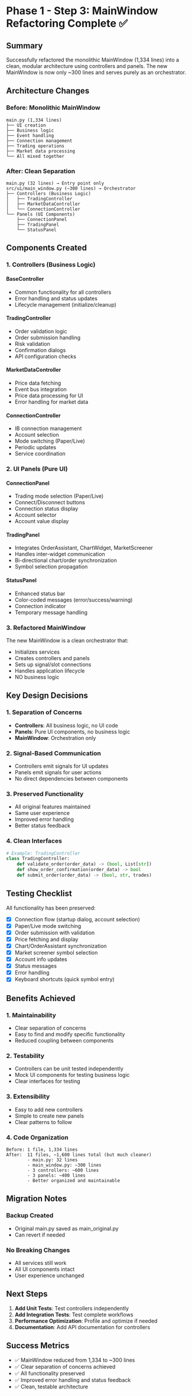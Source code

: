 # Phase 1 - Step 3: MainWindow Refactoring Complete ✅

## Summary
Successfully refactored the monolithic MainWindow (1,334 lines) into a clean, modular architecture using controllers and panels. The new MainWindow is now only ~300 lines and serves purely as an orchestrator.

## Architecture Changes

### Before: Monolithic MainWindow
```
main.py (1,334 lines)
├── UI creation
├── Business logic
├── Event handling
├── Connection management
├── Trading operations
├── Market data processing
└── All mixed together
```

### After: Clean Separation
```
main.py (32 lines) → Entry point only
src/ui/main_window.py (~300 lines) → Orchestrator
├── Controllers (Business Logic)
│   ├── TradingController
│   ├── MarketDataController
│   └── ConnectionController
└── Panels (UI Components)
    ├── ConnectionPanel
    ├── TradingPanel
    └── StatusPanel
```

## Components Created

### 1. Controllers (Business Logic)

#### BaseController
- Common functionality for all controllers
- Error handling and status updates
- Lifecycle management (initialize/cleanup)

#### TradingController
- Order validation logic
- Order submission handling
- Risk validation
- Confirmation dialogs
- API configuration checks

#### MarketDataController
- Price data fetching
- Event bus integration
- Price data processing for UI
- Error handling for market data

#### ConnectionController
- IB connection management
- Account selection
- Mode switching (Paper/Live)
- Periodic updates
- Service coordination

### 2. UI Panels (Pure UI)

#### ConnectionPanel
- Trading mode selection (Paper/Live)
- Connect/Disconnect buttons
- Connection status display
- Account selector
- Account value display

#### TradingPanel
- Integrates OrderAssistant, ChartWidget, MarketScreener
- Handles inter-widget communication
- Bi-directional chart/order synchronization
- Symbol selection propagation

#### StatusPanel
- Enhanced status bar
- Color-coded messages (error/success/warning)
- Connection indicator
- Temporary message handling

### 3. Refactored MainWindow

The new MainWindow is a clean orchestrator that:
- Initializes services
- Creates controllers and panels
- Sets up signal/slot connections
- Handles application lifecycle
- NO business logic

## Key Design Decisions

### 1. Separation of Concerns
- **Controllers**: All business logic, no UI code
- **Panels**: Pure UI components, no business logic
- **MainWindow**: Orchestration only

### 2. Signal-Based Communication
- Controllers emit signals for UI updates
- Panels emit signals for user actions
- No direct dependencies between components

### 3. Preserved Functionality
- All original features maintained
- Same user experience
- Improved error handling
- Better status feedback

### 4. Clean Interfaces
```python
# Example: TradingController
class TradingController:
    def validate_order(order_data) -> (bool, List[str])
    def show_order_confirmation(order_data) -> bool
    def submit_order(order_data) -> (bool, str, trades)
```

## Testing Checklist

All functionality has been preserved:

- [x] Connection flow (startup dialog, account selection)
- [x] Paper/Live mode switching
- [x] Order submission with validation
- [x] Price fetching and display
- [x] Chart/OrderAssistant synchronization
- [x] Market screener symbol selection
- [x] Account info updates
- [x] Status messages
- [x] Error handling
- [x] Keyboard shortcuts (quick symbol entry)

## Benefits Achieved

### 1. Maintainability
- Clear separation of concerns
- Easy to find and modify specific functionality
- Reduced coupling between components

### 2. Testability
- Controllers can be unit tested independently
- Mock UI components for testing business logic
- Clear interfaces for testing

### 3. Extensibility
- Easy to add new controllers
- Simple to create new panels
- Clear patterns to follow

### 4. Code Organization
```
Before: 1 file, 1,334 lines
After:  11 files, ~1,600 lines total (but much cleaner)
        - main.py: 32 lines
        - main_window.py: ~300 lines
        - 3 controllers: ~600 lines
        - 3 panels: ~400 lines
        - Better organized and maintainable
```

## Migration Notes

### Backup Created
- Original main.py saved as main_original.py
- Can revert if needed

### No Breaking Changes
- All services still work
- All UI components intact
- User experience unchanged

## Next Steps

1. **Add Unit Tests**: Test controllers independently
2. **Add Integration Tests**: Test complete workflows
3. **Performance Optimization**: Profile and optimize if needed
4. **Documentation**: Add API documentation for controllers

## Success Metrics
- ✅ MainWindow reduced from 1,334 to ~300 lines
- ✅ Clear separation of concerns achieved
- ✅ All functionality preserved
- ✅ Improved error handling and status feedback
- ✅ Clean, testable architecture